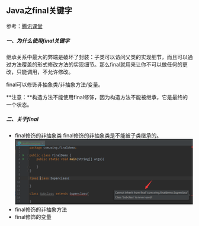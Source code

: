 ## Java之final关键字

参考：[腾讯课堂 ](https://ke.qq.com/webcourse/index.html#course_id=147646&term_id=100167776&taid=747444568735934&vid=r1411l01p38) 

##### 一、为什么使用final关键字  

继承关系中最大的弊端是破坏了封装：子类可以访问父类的实现细节，而且可以通过方法覆盖的形式修改方法的实现细节。那么final就用来让你不可以做任何的更改，只能调用，不允许修改。  

final可以修饰非抽象类/非抽象方法/变量。  

**注意：**构造方法不能使用final修饰，因为构造方法不能被继承，它是最终的一个状态。  

##### 二、关于final

- final修饰的非抽象类
  final修饰的非抽象类是不能被子类继承的。  
  ![final_class_cannot_extends](..\img\final_class_cannot_extends.png)
- final修饰的非抽象方法
- final修饰的变量